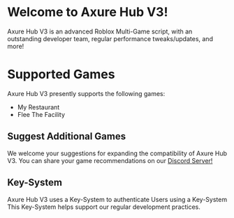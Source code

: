 
# Welcome to Axure Hub V3!
Axure Hub V3 is an advanced Roblox Multi-Game script, with an outstanding developer team, regular performance tweaks/updates, and more!
# Supported Games
Axure Hub V3 presently supports the following games:
- My Restaurant
- Flee The Facility

## Suggest Additional Games
We welcome your suggestions for expanding the compatibility of Axure Hub V3.
You can share your game recommendations on our [Discord Server!](https://discord.gg/5Rx8XfXdhc)

## Key-System
Axure Hub V3 uses a Key-System to authenticate Users using a Key-System This Key-System helps support our regular development practices.
